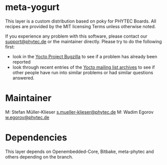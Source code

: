 meta-yogurt
===========

This layer is a custom distribution based on poky for PHYTEC Boards.
All recipes are provided by the MIT licensing Terms unless otherwise noted.

If you experience any problem with this software, please contact our
<support@phytec.de> or the maintainer directly.
Please try to do the following first:

* look in the
  [Yocto Project Bugzilla](http://bugzilla.yoctoproject.org/)
  to see if a problem has already been reported
* look through recent entries of the
  [Yocto mailing list archives](https://lists.yoctoproject.org/pipermail/yocto/)
  to see if other people have run into similar
  problems or had similar questions answered.

Maintainer
==========

M:  Stefan Müller-Klieser <s.mueller-klieser@phytec.de>
M:  Wadim Egorov <w.egorov@phytec.de>

Dependencies
============

This layer depends on Openembedded-Core, Bitbake, meta-phytec and others
depending on the branch.
